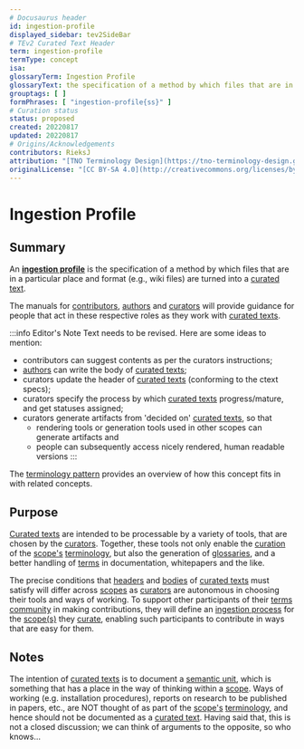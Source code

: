 ```yaml
---
# Docusaurus header
id: ingestion-profile
displayed_sidebar: tev2SideBar
# TEv2 Curated Text Header
term: ingestion-profile
termType: concept
isa:
glossaryTerm: Ingestion Profile
glossaryText: the specification of a method by which files that are in a particular place and format (e.g., wiki files) are turned into a [curated text](@).
grouptags: [ ]
formPhrases: [ "ingestion-profile{ss}" ]
# Curation status
status: proposed
created: 20220817
updated: 20220817
# Origins/Acknowledgements
contributors: RieksJ
attribution: "[TNO Terminology Design](https://tno-terminology-design.github.io/tev2-specifications/docs)"
originalLicense: "[CC BY-SA 4.0](http://creativecommons.org/licenses/by-sa/4.0/?ref=chooser-v1)"
---
```


# Ingestion Profile

## Summary

An **[ingestion profile](@)** is the specification of a method by which files that are in a particular place and format (e.g., wiki files) are turned into a [curated text](@).

The manuals for [contributors](/docs/manuals/contributor/contributor-overview), [authors](/docs/manuals/author/author-overview) and [curators](/docs/manuals/curator/curator-overview) will provide guidance for people that act in these respective roles as they work with [curated texts](@).

:::info Editor's Note
Text needs to be revised. Here are some ideas to mention:

- contributors can suggest contents as per the curators instructions;
- [authors](@) can write the body of [curated texts](@);
- curators update the header of [curated texts](@) (conforming to the ctext specs);
- curators specify the process by which [curated texts](@) progress/mature, and get statuses assigned;
- curators generate artifacts from 'decided on' [curated texts](@), so that
  - rendering tools or generation tools used in other scopes can generate artifacts and
  - people can subsequently access nicely rendered, human readable versions
:::

The [terminology pattern](pattern:terminology@) provides an overview of how this concept fits in with related concepts.

## Purpose

[Curated texts](@) are intended to be processable by a variety of tools, that are chosen by the [curators](@). Together, these tools not only enable the [curation](@) of the [scope's](@) [terminology](@), but also the generation of [glossaries](@), and a better handling of [terms](@) in documentation, whitepapers and the like.

The precise conditions that [headers](@) and [bodies](@) of [curated texts](@) must satisfy will differ across [scopes](@) as [curators](@) are autonomous in choosing their tools and ways of working. To support other participants of their [terms community](@) in making contributions, they will define an [ingestion process](@) for the [scope(s)](@) they [curate](@), enabling such participants to contribute in ways that are easy for them.

## Notes

The intention of [curated texts](@) is to document a [semantic unit](@), which is something that has a place in the way of thinking within a [scope](@). Ways of working (e.g. installation procedures), reports on research to be published in papers, etc., are NOT thought of as part of the [scope's](@) [terminology](@), and hence should not be documented as a [curated text](@). Having said that, this is not a closed discussion; we can think of arguments to the opposite, so who knows...